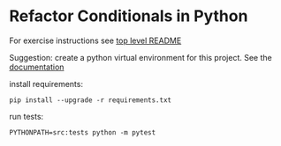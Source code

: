 # Refactor Conditionals in Python

For exercise instructions see [top level README](../README.md)

Suggestion: create a python virtual environment for this project. See the [documentation](https://docs.python.org/3/library/venv.html)

install requirements:

    pip install --upgrade -r requirements.txt

run tests:

    PYTHONPATH=src:tests python -m pytest
